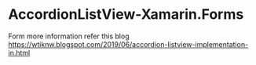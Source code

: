 # AccordionListView-Xamarin.Forms
Form more information refer this blog https://wtiknw.blogspot.com/2019/06/accordion-listview-implementation-in.html
